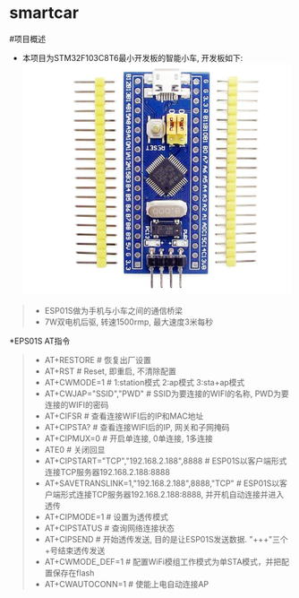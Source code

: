 smartcar
==

#项目概述

* 本项目为STM32F103C8T6最小开发板的智能小车, 开发板如下:
![avatar](./Images/stm32f103c8t6.jpg)

> - ESP01S做为手机与小车之间的通信桥梁
> - 7W双电机后驱, 转速1500rmp, 最大速度3米每秒

*EPS01S AT指令

> - AT+RESTORE # 恢复出厂设置
> - AT+RST # Reset, 即重启, 不清除配置
> - AT+CWMODE=1 # 1:station模式 2:ap模式 3:sta+ap模式
> - AT+CWJAP="SSID","PWD" # SSID为要连接的WIFI的名称, PWD为要连接的WIFI的密码
> - AT+CIFSR # 查看连接WIFI后的IP和MAC地址
> - AT+CIPSTA? # 查看连接WIFI后的IP, 网关和子网掩码
> - AT+CIPMUX=0 # 开启单连接, 0单连接, 1多连接
> - ATE0 # 关闭回显
> - AT+CIPSTART="TCP","192.168.2.188",8888 # ESP01S以客户端形式连接TCP服务器192.168.2.188:8888
> - AT+SAVETRANSLINK=1,"192.168.2.188",8888,"TCP" # ESP01S以客户端形式连接TCP服务器192.168.2.188:8888, 并开机自动连接并进入透传
> - AT+CIPMODE=1 # 设置为透传模式
> - AT+CIPSTATUS # 查询网络连接状态
> - AT+CIPSEND # 开始透传发送, 目的是让ESP01S发送数据. "+++"三个+号结束透传发送
> - AT+CWMODE_DEF=1 # 配置WiFi模组工作模式为单STA模式，并把配置保存在flash
> - AT+CWAUTOCONN=1 # 使能上电自动连接AP
